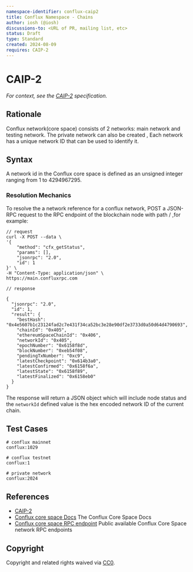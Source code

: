 ```yaml
---
namespace-identifier: conflux-caip2
title: Conflux Namespace - Chains
author: iosh (@iosh)
discussions-to: <URL of PR, mailing list, etc>
status: Draft
type: Standard
created: 2024-08-09
requires: CAIP-2
---
```


# CAIP-2

_For context, see the [CAIP-2][] specification._

## Rationale

Conflux network(core space) consists of 2 networks: main network and testing network. The private network can also be created , Each network has a unique network ID that can be used to identify it.

## Syntax

A network id in the Conflux core space is defined as an unsigned integer ranging from 1 to 4294967295.

### Resolution Mechanics

To resolve the a network reference for a conflux network, POST a JSON-RPC request to the RPC endpoint of the blockchain node with path / ,for example:

```jsonc
// request
curl -X POST --data \
'{
    "method": "cfx_getStatus",
    "params": [],
    "jsonrpc": "2.0",
    "id": 1
}' \
-H "Content-Type: application/json" \
https://main.confluxrpc.com

// response

{
  "jsonrpc": "2.0",
  "id": 1,
  "result": {
    "bestHash": "0x4e5607b1c23124fad2c7e431f34ca52bc3e28e90df2e3733d0a50d64d4790693",
    "chainId": "0x405",
    "ethereumSpaceChainId": "0x406",
    "networkId": "0x405",
    "epochNumber": "0x6158f8d",
    "blockNumber": "0xeb54f08",
    "pendingTxNumber": "0xc9",
    "latestCheckpoint": "0x614b3a0",
    "latestConfirmed": "0x6158f6a",
    "latestState": "0x6158f89",
    "latestFinalized": "0x6158eb0"
  }
}

```

The response will return a JSON object which will include node status and the `networkId` defined value is the hex encoded network ID of the current chain.

## Test Cases

```
# conflux mainnet
conflux:1029

# conflux testnet
conflux:1

# private network
conflux:2024

```

## References

- [CAIP-2][]
- [Conflux core space Docs][] The Conflux Core Space Docs
- [Conflux core space RPC endpoint][] Public available Conflux Core Space network RPC endpoints

[CAIP-2]: https://github.com/ChainAgnostic/CAIPs/blob/master/CAIPs/caip-2.md
[Conflux core space Docs]: https://doc.confluxnetwork.org/docs/core/Overview
[Conflux core space RPC endpoint]: https://doc.confluxnetwork.org/docs/core/conflux_rpcs

## Copyright

Copyright and related rights waived via [CC0](https://creativecommons.org/publicdomain/zero/1.0/).
